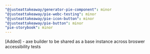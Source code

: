 ```yaml
---
"@justeattakeaway/generator-pie-component": minor
"@justeattakeaway/pie-webc-testing": minor
"@justeattakeaway/pie-icon-button": minor
"@justeattakeaway/pie-button": minor
"pie-storybook": minor
---
```


[Added] - axe builder to be shared as a base instance across broswer accessibility tests  

